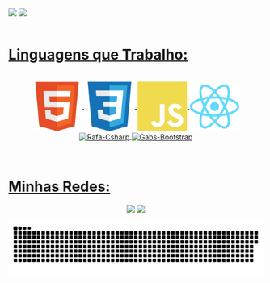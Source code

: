 
<img src="https://readme-typing-svg.herokuapp.com?font=Fira+Code&size=36&pause=1000&color=9C4E6A&center=true&width=1080&height=100&lines=+Seja+bem+vindo(a)+ao+meu+perfil,+Bruno+aqui!;">
<img src="https://readme-typing-svg.herokuapp.com?font=Fira+Code&size=36&pause=1000&color=9C4E6A&center=true&width=1080&height=100&lines=+Hi,+my+name+is+Bruno,+welcome+to+my+profile!;">

<div align="center" valign="top">
  <a href="https://github.com/BrunoVSSilva">
  </br>
</div>

# Linguagens que Trabalho:

<div align="center" valign="top">
  <br>
  <img align="center" alt="Gabs-HTML" height="100" width="100" src="https://raw.githubusercontent.com/devicons/devicon/master/icons/html5/html5-original.svg">
  <img align="center" alt="Gabs-CSS" height="100" width="100" src="https://raw.githubusercontent.com/devicons/devicon/master/icons/css3/css3-original.svg">
  <img align="center" alt="Gabs-Js" height="100" width="100" src="https://raw.githubusercontent.com/devicons/devicon/master/icons/javascript/javascript-plain.svg">
  <img align="center" alt="Gabs-React" height="100" width="100" src="https://raw.githubusercontent.com/devicons/devicon/master/icons/react/react-original.svg">
  <img align="center" alt="Rafa-Csharp" height="100" width="100" src="https://cdn.jsdelivr.net/gh/devicons/devicon/icons/java/java-original.svg">
  <img align="center" alt="Gabs-Bootstrap" height="100" width="100" src="https://cdn.jsdelivr.net/gh/devicons/devicon/icons/bootstrap/bootstrap-original-wordmark.svg"> 
</div>
  <br>
  <br>
  
<div> 

# Minhas Redes:

<div align="center" valign="top">
  <a align="center" href="https://www.instagram.com/beuuni/" target="_blank"><img src="https://img.shields.io/badge/-Instagram-%23E4405F?style=for-the-badge&logo=instagram&logoColor=white" target="_blank"></a>
  <a href="https://www.linkedin.com/in/brunovicentesantos/" target="_blank"><img src="https://img.shields.io/badge/-LinkedIn-%230077B5?style=for-the-badge&logo=linkedin&logoColor=white" target="_blank"></a>
</div>

  ![Snake animation](https://github.com/BrunoVSSilva/BrunoVSSilva/blob/output/github-contribution-grid-snake.svg)
 
</div>

